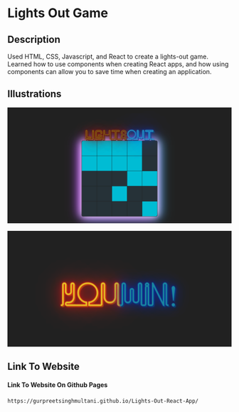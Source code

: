 # Lights Out Game

## Description 

Used HTML, CSS, Javascript, and React to create a lights-out game. Learned how to use components when creating React apps, and how using components can allow you to save time when creating an application.

## Illustrations

![Application Preview 1](https://github.com/GURPREETSINGHMULTANI/Lights-Out-React-App/blob/gh-pages/images/gurpreetsinghmultani.github.io_Lights-Out-React-App_.png?raw=true)

![Application Preview 2](https://github.com/GURPREETSINGHMULTANI/Lights-Out-React-App/blob/gh-pages/images/gurpreetsinghmultani.github.io_Lights-Out-React-App_%20(1).png?raw=true)

## Link To Website

#### Link To Website On Github Pages

`https://gurpreetsinghmultani.github.io/Lights-Out-React-App/`
